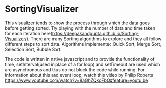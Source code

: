 # SortingVisualizer

This visualizer tends to show the process through which the data goes before getting sorted. Try playing with the number of data 
and time taken for each iteration here(https://deepakandgupta.github.io/Sorting-Visualizer/). There are many Sorting algorithms to explore and they all follow different steps to sort data. 
Algorithms implemented Quick Sort, Merge Sort, Selection Sort, Bubble Sort.

The code is written in native javascript and to provide the functionality of time, setInterval(used in place of a for loop) and 
setTimeout are used which are asynchronous and thus do not block the code while running. For information about this and event loop,
watch this video by Philip Roberts https://www.youtube.com/watch?v=8aGhZQkoFbQ&feature=youtu.be

